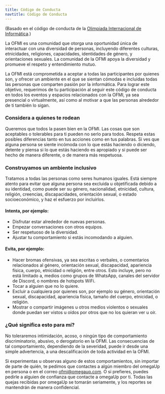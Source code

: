 ```yaml
---
title: Código de Conducta
navtitle: Código de Conducta
---
```


(Basado en el código de conducta de la [Olimpiada Internacional de Informática](https://ioinformatics.org/page/code-of-conduct/50).)

La OFMI es una comunidad que otorga una oportunidad única de interactuar con una diversidad de personas, incluyendo diferentes culturas, etnicidades, religiones, capacidades, identidades de género, y orientaciones sexuales. La comunidad de la OFMI apoya la diversidad y promueve el respeto y entendimiento mutuo.
            
La OFMI está comprometida a aceptar a todas las participantes por quienes son, y ofrecer un ambiente en el que se sientan cómodas e incluidas todas las personas que comparten pasión por la informática. Para lograr este objetivo, requerimos de tu participación al seguir este código de conducta en todos los eventos y espacios relacionados con la OFMI, ya sea presencial o virtualmente, así como al motivar a que las personas alrededor de ti también lo sigan.

### Considera a quienes te rodean

Queremos que todos la pasen bien en la OFMI. Las cosas que son aceptables o tolerables para ti pueden no serlo para todos. Respeta estas posibles diferencias tanto en tus acciones como en tus palabras. Si ves que alguna persona se siente incómoda con lo que estás haciendo o diciendo, detente y piensa si lo que estás haciendo es apropiado y si puede ser hecho de manera diferente, o de manera más respetuosa.

### Construyamos un ambiente inclusivo

Tratamos a todas las personas como seres humanos iguales. Está siempre atento para evitar que alguna persona sea excluida u objetificada debido a su identidad, como puede ser su género, nacionalidad, etnicidad, cultura, religión, creencias, discapacidades, orientación sexual, o estado socioeconómico, y haz el esfuerzo por incluirlos.

#### Intenta, por ejemplo:

* Disfrutar estar alrededor de nuevas personas.
* Empezar conversaciones con otros equipos.
* Ser respetuoso de la diversidad.
* Ajustar tu comportamiento si estás incomodando a alguien.

#### Evita, por ejemplo:

* Hacer bromas ofensivas, ya sea escritas o verbales, o comentarios relacionados al género, orientación sexual, discapacidad, apariencia física, cuerpo, etnicidad o religión, entre otros. Esto incluye, pero no está limitado a, medios como grupos de WhatsApp, canales del servidor de Discord, o nombres de hotspots WiFi.
* Tocar a alguien que no lo quiere.
* Excluir a cualquiera por quienes son, por ejemplo su género, orientación sexual, discapacidad, apariencia física, tamaño del cuerpo, etnicidad, o religión.
* Mostrar o compartir imágenes u otros medios violentos o sexuales donde puedan ser vistos u oídos por otros que no los quieran ver u oír.

### ¿Qué significa esto para mí?

No toleraremos intimidación, acoso, o ningún tipo de comportamiento discriminatorio, abusivo, o derogatorio en la OFMI. Las consecuencias de tal comportamiento, dependiendo de la severidad, puede ir desde una simple advertencia, a una descalificación de toda actividad en la OFMI.

Si experimentas u observas alguno de estos comportamientos, sin importar de parte de quién, te pedimos que contactes a algún miembro del omegaUp en persona o en el correo [ofmi@omegaup.com](mailto:ofmi@omegaup.com). O si prefieres, puedes pedirle a alguien de confianza que contacte a omegaUp por ti. Todas las quejas recibidas por omegaUp se tomarán seriamente, y los reportes se mantendrán de manera confidencial.
